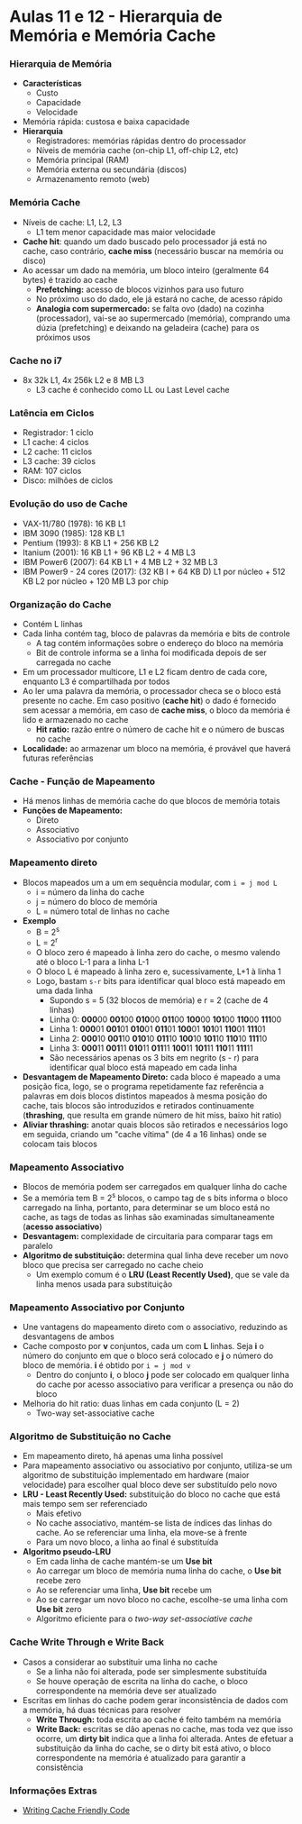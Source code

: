 # Aulas 11 e 12 - Hierarquia de Memória e Memória Cache
### Hierarquia de Memória
* **Características**
    * Custo
    * Capacidade
    * Velocidade
* Memória rápida: custosa e baixa capacidade
* **Hierarquia**
    * Registradores: memórias rápidas dentro do processador
    * Níveis de memória cache (on-chip L1, off-chip L2, etc)
    * Memória principal (RAM)
    * Memória externa ou secundária (discos)
    * Armazenamento remoto (web)

### Memória Cache
* Níveis de cache: L1, L2, L3
    * L1 tem menor capacidade mas maior velocidade
* **Cache hit**: quando um dado buscado pelo processador já está no cache, caso contrário, **cache miss** (necessário buscar na memória ou disco)
* Ao acessar um dado na memória, um bloco inteiro (geralmente 64 bytes) é trazido ao cache
    * **Prefetching:** acesso de blocos vizinhos para uso futuro
    * No próximo uso do dado, ele já estará no cache, de acesso rápido
    * **Analogia com supermercado:** se falta ovo (dado) na cozinha (processador), vai-se ao supermercado (memória), comprando uma dúzia (prefetching) e deixando na geladeira (cache) para os próximos usos

### Cache no i7
* 8x 32k L1, 4x 256k L2 e 8 MB L3
    * L3 cache é conhecido como LL ou Last Level cache

### Latência em Ciclos
* Registrador: 1 ciclo
* L1 cache: 4 ciclos
* L2 cache: 11 ciclos
* L3 cache: 39 ciclos
* RAM: 107 ciclos
* Disco: milhões de ciclos

### Evolução do uso de Cache
* VAX-11/780 (1978): 16 KB L1
* IBM 3090 (1985): 128 KB L1
* Pentium (1993): 8 KB L1 + 256 KB L2
* Itanium (2001): 16 KB L1 + 96 KB L2 + 4 MB L3
* IBM Power6 (2007): 64 KB L1 + 4 MB L2 + 32 MB L3
* IBM Power9 - 24 cores (2017): (32 KB I + 64 KB D) L1 por núcleo + 512 KB L2 por núcleo + 120 MB L3 por chip

### Organização do Cache
* Contém L linhas
* Cada linha contém tag, bloco de palavras da memória e bits de controle
    * A tag contém informações sobre o endereço do bloco na memória
    * Bit de controle informa se a linha foi modificada depois de ser carregada no cache
* Em um processador multicore, L1 e L2 ficam dentro de cada core, enquanto L3 é compartilhada por todos
* Ao ler uma palavra da memória, o processador checa se o bloco está presente no cache. Em caso positivo (**cache hit**) o dado é fornecido sem acessar a memória, em caso de **cache miss**, o bloco da memória é lido e armazenado no cache
    * **Hit ratio:** razão entre o número de cache hit e o número de buscas no cache
* **Localidade:** ao armazenar um bloco na memória, é provável que haverá futuras referências

### Cache - Função de Mapeamento
* Há menos linhas de memória cache do que blocos de memória totais
* **Funções de Mapeamento:**
    * Direto
    * Associativo
    * Associativo por conjunto

### Mapeamento direto
* Blocos mapeados um a um em sequência modular, com `i = j mod L`
    * i = número da linha do cache
    * j = número do bloco de memória
    * L = número total de linhas no cache
* **Exemplo**
    * B = 2<sup>s</sup>
    * L = 2<sup>r</sup>
    * O bloco zero é mapeado à linha zero do cache, o mesmo valendo até o bloco L-1 para a linha L-1
    * O bloco L é mapeado à linha zero e, sucessivamente, L+1 à linha 1
    * Logo, bastam `s-r` bits para identificar qual bloco está mapeado em uma dada linha
        * Supondo s = 5 (32 blocos de memória) e r = 2 (cache de 4 linhas)
        * Linha 0: **000**00 **001**00 **010**00 **011**00 **100**00 **101**00 **110**00 **111**00
        * Linha 1: **000**01 **001**01 **010**01 **011**01 **100**01 **101**01 **110**01 **111**01
        * Linha 2: **000**10 **001**10 **010**10 **011**10 **100**10 **101**10 **110**10 **111**10
        * Linha 3: **000**11 **001**11 **010**11 **011**11 **100**11 **101**11 **110**11 **111**11
        * São necessários apenas os 3 bits em negrito (s - r) para identificar qual bloco está mapeado em cada linha
* **Desvantagem de Mapeamento Direto:** cada bloco é mapeado a uma posição fica, logo, se o programa repetidamente faz referência a palavras em dois blocos distintos mapeados à mesma posição do cache, tais blocos são introduzidos e retirados continuamente (**thrashing**, que resulta em grande número de hit miss, baixo hit ratio)
* **Aliviar thrashing:** anotar quais blocos são retirados e necessários logo em seguida, criando um "cache vítima" (de 4 a 16 linhas) onde se colocam tais blocos

### Mapeamento Associativo
* Blocos de memória podem ser carregados em qualquer linha do cache
* Se a memória tem B = 2<sup>s</sup> blocos, o campo tag de s bits informa o bloco carregado na linha, portanto, para determinar se um bloco está no cache, as tags de todas as linhas são examinadas simultaneamente (**acesso associativo**)
* **Desvantagem:** complexidade de circuitaria para comparar tags em paralelo
* **Algoritmo de substituição:** determina qual linha deve receber um novo bloco que precisa ser carregado no cache cheio
    * Um exemplo comum é o **LRU (Least Recently Used)**, que se vale da linha menos usada para substituição

### Mapeamento Associativo por Conjunto
* Une vantagens do mapeamento direto com o associativo, reduzindo as desvantagens de ambos
* Cache composto por **v** conjuntos, cada um com **L** linhas. Seja **i** o número do conjunto em que o bloco será colocado e **j** o número do bloco de memória. **i** é obtido por `i = j mod v`
    * Dentro do conjunto **i**, o bloco **j** pode ser colocado em qualquer linha do cache por acesso associativo para verificar a presença ou não do bloco
* Melhoria do hit ratio: duas linhas em cada conjunto (L = 2)
    * Two-way set-associative cache

### Algoritmo de Substituição no Cache
* Em mapeamento direto, há apenas uma linha possível
* Para mapeamento associativo ou associativo por conjunto, utiliza-se um algoritmo de substituição implementado em hardware (maior velocidade) para escolher qual bloco deve ser substituído pelo novo
* **LRU - Least Recently Used:** substituição do bloco no cache que está mais tempo sem ser referenciado
    * Mais efetivo
    * No cache associativo, mantém-se lista de índices das linhas do cache. Ao se referenciar uma linha, ela move-se à frente
    * Para um novo bloco, a linha ao final é substituída
* **Algoritmo pseudo-LRU**
    * Em cada linha de cache mantém-se um **Use bit**
    * Ao carregar um bloco de memória numa linha do cache, o **Use bit** recebe zero
    * Ao se referenciar uma linha, **Use bit** recebe um
    * Ao se carregar um novo bloco no cache, escolhe-se uma linha com **Use bit** zero
    * Algoritmo eficiente para o *two-way set-associative cache*

### Cache Write Through e Write Back
* Casos a considerar ao substituir uma linha no cache
    * Se a linha não foi alterada, pode ser simplesmente substituída
    * Se houve operação de escrita na linha do cache, o bloco correspondente na memória deve ser atualizado
* Escritas em linhas do cache podem gerar inconsistência de dados com a memória, há duas técnicas para resolver
    * **Write Through:** toda escrita ao cache é feito também na memória
    * **Write Back:** escritas se dão apenas no cache, mas toda vez que isso ocorre, um **dirty bit** indica que a linha foi alterada. Antes de efetuar a substituição da linha do cache, se o dirty bit está ativo, o bloco correspondente na memória é atualizado para garantir a consistência

### Informações Extras
* [Writing Cache Friendly Code](http://web.cecs.pdx.edu/~jrb/cs201/lectures/cache.friendly.code.pdf)